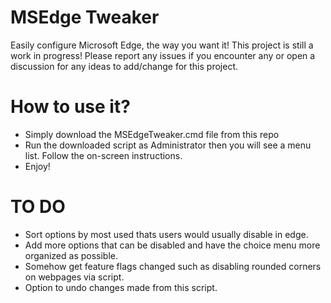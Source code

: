 # MSEdge Tweaker
Easily configure Microsoft Edge, the way you want it! This project is still a work in progress! Please report any issues if you encounter any or open a discussion for any ideas to add/change for this project.

# How to use it?
- Simply download the MSEdgeTweaker.cmd file from this repo
- Run the downloaded script as Administrator then you will see a menu list. Follow the on-screen instructions.
- Enjoy!

# TO DO
- Sort options by most used thats users would usually disable in edge.
- Add more options that can be disabled and have the choice menu more organized as possible.
- Somehow get feature flags changed such as disabling rounded corners on webpages via script.
- Option to undo changes made from this script.